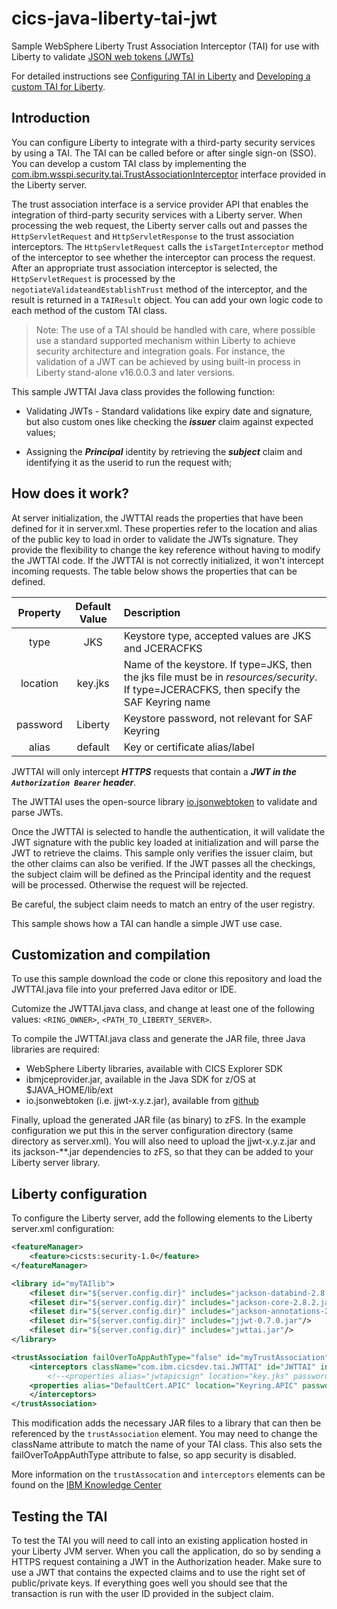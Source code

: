 # cics-java-liberty-tai-jwt
Sample WebSphere Liberty Trust Association Interceptor (TAI) for use with Liberty to validate [JSON web tokens (JWTs)](https://tools.ietf.org/html/rfc7519)

For detailed instructions see [Configuring TAI in Liberty](https://www.ibm.com/support/knowledgecenter/en/SSEQTP_liberty/com.ibm.websphere.wlp.nd.multiplatform.doc/ae/twlp_sec_tai.html) and [Developing a custom TAI for Liberty](https://www.ibm.com/support/knowledgecenter/en/SSEQTP_liberty/com.ibm.websphere.wlp.nd.multiplatform.doc/ae/twlp_dev_custom_tai.html).

## Introduction

You can configure Liberty to integrate with a third-party security services by using a TAI. The TAI can be called before or after single sign-on (SSO).
You can develop a custom TAI class by implementing the [com.ibm.wsspi.security.tai.TrustAssociationInterceptor](https://www.ibm.com/support/knowledgecenter/en/SSEQTP_8.5.5/com.ibm.websphere.javadoc.doc/web/spidocs/com/ibm/wsspi/security/tai/TrustAssociationInterceptor.html) interface provided in the Liberty server.

The trust association interface is a service provider API that enables the integration of third-party security services with a Liberty server. When processing the web request, the Liberty server calls out and passes the `HttpServletRequest` and `HttpServletResponse` to the trust association interceptors. The `HttpServletRequest` calls the `isTargetInterceptor` method of the interceptor to see whether the interceptor can process the request. After an appropriate trust association interceptor is selected, the `HttpServletRequest` is processed by the `negotiateValidateandEstablishTrust` method of the interceptor, and the result is returned in a `TAIResult` object. You can add your own logic code to each method of the custom TAI class.

> Note: The use of a TAI should be handled with care, where possible use a standard supported mechanism within Liberty to achieve security architecture and integration goals. For instance, the validation of a JWT can be achieved by using built-in process in Liberty stand-alone v16.0.0.3 and later versions.

This sample JWTTAI Java class provides the following function:

* Validating JWTs - Standard validations like expiry date and signature, but also custom ones like checking the ***issuer*** claim against expected values;

* Assigning the ***Principal*** identity by retrieving the ***subject*** claim and identifying it as the userid to run the request with;

## How does it work?

At server initialization, the JWTTAI reads the properties that have been defined for it in server.xml. These properties refer to the location and alias of the public key to load in order to validate the JWTs signature. They provide the flexibility to change the key reference without having to modify the JWTTAI code. If the JWTTAI is not correctly initialized, it won't intercept incoming requests. The table below shows the properties that can be defined. 

|Property  |Default Value |Description                                                                                                                                 |
|:--------:|:------------:|:------------------------------------------------------------------------------------------------------------------------------------------ |
|type      |JKS           | Keystore type, accepted values are JKS and JCERACFKS                                                                                       |
|location  |key.jks       | Name of the keystore. If type=JKS, then the jks file must be in *resources/security*. If type=JCERACFKS, then specify the SAF Keyring name |
|password  |Liberty       | Keystore password, not relevant for SAF Keyring                                                                                            |
|alias     |default       | Key or certificate alias/label                                                                                                             |

JWTTAI will only intercept ***HTTPS*** requests that contain a ***JWT in the `Authorization Bearer` header***.

The JWTTAI uses the open-source library [io.jsonwebtoken](https://github.com/jwtk/jjwt) to validate and parse JWTs.

Once the JWTTAI is selected to handle the authentication, it will validate the JWT signature with the public key loaded at initialization and will parse the JWT to retrieve the claims. 
This sample only verifies the issuer claim, but the other claims can also be verified.
If the JWT passes all the checkings, the subject claim will be defined as the Principal identity and the request will be processed.
Otherwise the request will be rejected. 

Be careful, the subject claim needs to match an entry of the user registry.

This sample shows how a TAI can handle a simple JWT use case.

## Customization and compilation

To use this sample download the code or clone this repository and load the JWTTAI.java file into your preferred Java editor or IDE.

Cutomize the JWTTAI.java class, and change at least one of the following values: `<RING_OWNER>`, `<PATH_TO_LIBERTY_SERVER>`.

To compile the JWTTAI.java class and generate the JAR file, three Java libraries are required: 

* WebSphere Liberty libraries, available with CICS Explorer SDK 
* ibmjceprovider.jar, available in the Java SDK for z/OS at $JAVA_HOME/lib/ext
* io.jsonwebtoken (i.e. jjwt-x.y.z.jar), available from [github](https://github.com/jwtk/jjwt)

Finally, upload the generated JAR file (as binary) to zFS. In the example configuration we put this in the server configuration directory (same directory as server.xml). You will also need to upload the jjwt-x.y.z.jar and its jackson-**.jar dependencies to zFS, so that they can be added to your Liberty server library.

## Liberty configuration

To configure the Liberty server, add the following elements to the Liberty server.xml configuration:

```xml
<featureManager>
    <feature>cicsts:security-1.0</feature>
</featureManager>

<library id="myTAIlib">
    <fileset dir="${server.config.dir}" includes="jackson-databind-2.8.2.jar"/>
    <fileset dir="${server.config.dir}" includes="jackson-core-2.8.2.jar"/>
    <fileset dir="${server.config.dir}" includes="jackson-annotations-2.8.0.jar"/>
    <fileset dir="${server.config.dir}" includes="jjwt-0.7.0.jar"/>
    <fileset dir="${server.config.dir}" includes="jwttai.jar"/>
</library>

<trustAssociation failOverToAppAuthType="false" id="myTrustAssociation" invokeForUnprotectedURI="false">
    <interceptors className="com.ibm.cicsdev.tai.JWTTAI" id="JWTTAI" invokeAfterSSO="true" invokeBeforeSSO="true" libraryRef="myTAIlib">
        <!--<properties alias="jwtapicsign" location="key.jks" password="password" type="JKS"/>-->
	<properties alias="DefaultCert.APIC" location="Keyring.APIC" password="password" type="JCERACFKS"/>
    </interceptors>
</trustAssociation>

```

This modification adds the necessary JAR files to a library that can then be referenced by the `trustAssociation` element.
You may need to change the className attribute to match the name of your TAI class.
This also sets the failOverToAppAuthType attribute to false, so app security is disabled.

More information on the `trustAssocation` and `interceptors` elements can be found on the [IBM Knowledge Center](https://www.ibm.com/support/knowledgecenter/en/SSEQTP_liberty/com.ibm.websphere.liberty.autogen.base.doc/ae/rwlp_config_trustAssociation.html)

## Testing the TAI

To test the TAI you will need to call into an existing application hosted in your Liberty JVM server. When you call the application, do so by sending a HTTPS request containing a JWT in the Authorization header.
Make sure to use a JWT that contains the expected claims and to use the right set of public/private keys. If everything goes well you should see that the transaction is run with the user ID provided in the subject claim.
